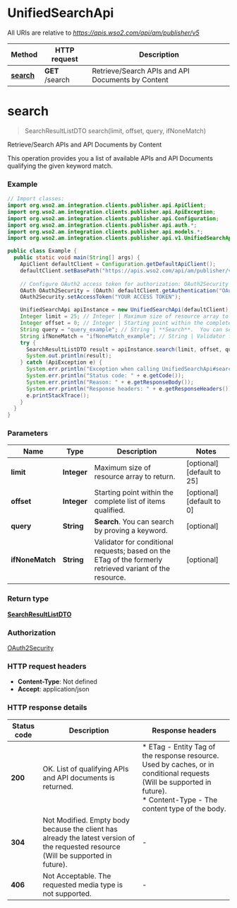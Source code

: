 # UnifiedSearchApi

All URIs are relative to *https://apis.wso2.com/api/am/publisher/v5*

Method | HTTP request | Description
------------- | ------------- | -------------
[**search**](UnifiedSearchApi.md#search) | **GET** /search | Retrieve/Search APIs and API Documents by Content 


<a name="search"></a>
# **search**
> SearchResultListDTO search(limit, offset, query, ifNoneMatch)

Retrieve/Search APIs and API Documents by Content 

This operation provides you a list of available APIs and API Documents qualifying the given keyword match. 

### Example
```java
// Import classes:
import org.wso2.am.integration.clients.publisher.api.ApiClient;
import org.wso2.am.integration.clients.publisher.api.ApiException;
import org.wso2.am.integration.clients.publisher.api.Configuration;
import org.wso2.am.integration.clients.publisher.api.auth.*;
import org.wso2.am.integration.clients.publisher.api.models.*;
import org.wso2.am.integration.clients.publisher.api.v1.UnifiedSearchApi;

public class Example {
  public static void main(String[] args) {
    ApiClient defaultClient = Configuration.getDefaultApiClient();
    defaultClient.setBasePath("https://apis.wso2.com/api/am/publisher/v5");
    
    // Configure OAuth2 access token for authorization: OAuth2Security
    OAuth OAuth2Security = (OAuth) defaultClient.getAuthentication("OAuth2Security");
    OAuth2Security.setAccessToken("YOUR ACCESS TOKEN");

    UnifiedSearchApi apiInstance = new UnifiedSearchApi(defaultClient);
    Integer limit = 25; // Integer | Maximum size of resource array to return. 
    Integer offset = 0; // Integer | Starting point within the complete list of items qualified. 
    String query = "query_example"; // String | **Search**.  You can search by proving a keyword. 
    String ifNoneMatch = "ifNoneMatch_example"; // String | Validator for conditional requests; based on the ETag of the formerly retrieved variant of the resource. 
    try {
      SearchResultListDTO result = apiInstance.search(limit, offset, query, ifNoneMatch);
      System.out.println(result);
    } catch (ApiException e) {
      System.err.println("Exception when calling UnifiedSearchApi#search");
      System.err.println("Status code: " + e.getCode());
      System.err.println("Reason: " + e.getResponseBody());
      System.err.println("Response headers: " + e.getResponseHeaders());
      e.printStackTrace();
    }
  }
}
```

### Parameters

Name | Type | Description  | Notes
------------- | ------------- | ------------- | -------------
 **limit** | **Integer**| Maximum size of resource array to return.  | [optional] [default to 25]
 **offset** | **Integer**| Starting point within the complete list of items qualified.  | [optional] [default to 0]
 **query** | **String**| **Search**.  You can search by proving a keyword.  | [optional]
 **ifNoneMatch** | **String**| Validator for conditional requests; based on the ETag of the formerly retrieved variant of the resource.  | [optional]

### Return type

[**SearchResultListDTO**](SearchResultListDTO.md)

### Authorization

[OAuth2Security](../README.md#OAuth2Security)

### HTTP request headers

 - **Content-Type**: Not defined
 - **Accept**: application/json

### HTTP response details
| Status code | Description | Response headers |
|-------------|-------------|------------------|
**200** | OK. List of qualifying APIs and API documents is returned.  |  * ETag - Entity Tag of the response resource. Used by caches, or in conditional requests (Will be supported in future).  <br>  * Content-Type - The content type of the body. <br>  |
**304** | Not Modified. Empty body because the client has already the latest version of the requested resource (Will be supported in future).  |  -  |
**406** | Not Acceptable. The requested media type is not supported. |  -  |

